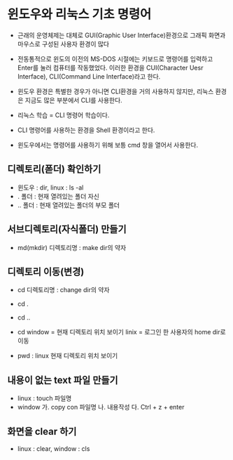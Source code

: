 # 윈도우와 리눅스 기초 명령어
* 근래의 운영체제는 대체로 GUI(Graphic User Interface)환경으로 그래픽 화면과 마우스로 구성된 사용자 환경이 많다

* 전동통적으로 윈도의 이전의 MS-DOS 시절에는 키보드로 명령어를 입력하고 Enter를 눌러 컴퓨터를 작동했었다. 이러한 환경을 CUI(Character Uesr Interface), CLI(Command Line Interface)라고 한다.

* 윈도우 환경은 특별한 경우가 아니면 CLI환경을 거의 사용하지 않지만, 리눅스 환경은 지금도 많은 부분에서 CLI를 사용한다.

* 리눅스 학습 = CLI 명령어 학습이다.

* CLI 명령어를 사용하는 환경을 Shell 환경이라고 한다.
* 윈도우에서는 명령어를 사용하기 위해 보틍 cmd 창을 열어서 사용한다.

## 디렉토리(폳더) 확인하기
* 윈도우 : dir, linux : ls -al
* . 폴더 : 현재 열려있는 폴더 자신
* .. 폴더 : 현재 열려있는 폴더의 부모 폴더

## 서브디렉토리(자식폴더) 만들기
* md(mkdir) 디렉토리명 : make dir의 약자

## 디렉토리 이동(변경)
* cd 디렉토리명 : change dir의 약자

* cd .
* cd ..

* cd
	window = 현재 디렉토리 위치 보이기
	linix = 로그인 한 사용자의 home dir로 이동

* pwd : linux 현재 디렉토리 위치 보이기

## 내용이 없는 text 파일 만들기
* linux : touch 파일명
* window 
	가. copy con 파일명 
	나. 내용작성
	다. Ctrl + z + enter

## 화면을 clear 하기
* linux : clear, window : cls



